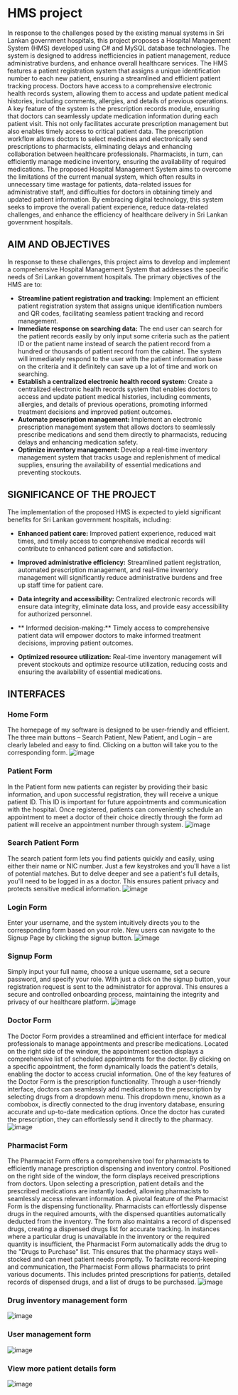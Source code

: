 # HMS project
In response to the challenges posed by the existing manual systems in Sri Lankan government hospitals, this project proposes a Hospital Management System (HMS) developed using C# and MySQL database technologies. The system is designed to address inefficiencies in patient management, reduce administrative burdens, and enhance overall healthcare services.
The HMS features a patient registration system that assigns a unique identification number to each new patient, ensuring a streamlined and efficient patient tracking process. Doctors have access to a comprehensive electronic health records system, allowing them to access and update patient medical histories, including comments, allergies, and details of previous operations.
A key feature of the system is the prescription records module, ensuring that doctors can seamlessly update medication information during each patient visit. This not only facilitates accurate prescription management but also enables timely access to critical patient data.
The prescription workflow allows doctors to select medicines and electronically send prescriptions to pharmacists, eliminating delays and enhancing collaboration between healthcare professionals. Pharmacists, in turn, can efficiently manage medicine inventory, ensuring the availability of required medications.
The proposed Hospital Management System aims to overcome the limitations of the current manual system, which often results in unnecessary time wastage for patients, data-related issues for administrative staff, and difficulties for doctors in obtaining timely and updated patient information. By embracing digital technology, this system seeks to improve the overall patient experience, reduce data-related challenges, and enhance the efficiency of healthcare delivery in Sri Lankan government hospitals.

## AIM AND OBJECTIVES
In response to these challenges, this project aims to develop and implement a comprehensive Hospital Management System that addresses the specific needs of Sri Lankan government hospitals. The primary objectives of the HMS are to:
* **Streamline patient registration and tracking:** Implement an efficient patient registration system that assigns unique identification numbers and QR codes, facilitating seamless patient tracking and record management.
* **Immediate response on searching data:** The end user can search for the patient records easily by only input some criteria such as the patient ID or the patient name instead of search the patient record from a hundred or thousands of patient record from the cabinet. The system will immediately respond to the user with the patient information base on the criteria and it definitely can save up a lot of time and work on searching.
* **Establish a centralized electronic health record system:** Create a centralized electronic health records system that enables doctors to access and update patient medical histories, including comments, allergies, and details of previous operations, promoting informed treatment decisions and improved patient outcomes.
* **Automate prescription management:** Implement an electronic prescription management system that allows doctors to seamlessly prescribe medications and send them directly to pharmacists, reducing delays and enhancing medication safety.
* **Optimize inventory management:** Develop a real-time inventory management system that tracks usage and replenishment of medical supplies, ensuring the availability of essential medications and preventing stockouts.

## SIGNIFICANCE OF THE PROJECT
The implementation of the proposed HMS is expected to yield significant benefits for Sri Lankan government hospitals, including:
* **Enhanced patient care:** Improved patient experience, reduced wait times, and timely access to comprehensive medical records will contribute to enhanced patient care and satisfaction.

* **Improved administrative efficiency:** Streamlined patient registration, automated prescription management, and real-time inventory management will significantly reduce administrative burdens and free up staff time for patient care.

* **Data integrity and accessibility:** Centralized electronic records will ensure data integrity, eliminate data loss, and provide easy accessibility for authorized personnel.

* ** Informed decision-making:** Timely access to comprehensive patient data will empower doctors to make informed treatment decisions, improving patient outcomes.

* **Optimized resource utilization:** Real-time inventory management will prevent stockouts and optimize resource utilization, reducing costs and ensuring the availability of essential medications.

## INTERFACES

### Home Form
The homepage of my software is designed to be user-friendly and efficient. The three main buttons – Search Patient, New Patient, and Login – are clearly labeled and easy to find. Clicking on a button will take you to the corresponding form.
![image](https://github.com/nimeshkavindu/Hospital-Management-System-project/assets/124415338/24e3d5aa-7bae-43f3-ae89-6cd0a09c9917)

### Patient Form
In the Patient form new patients can register by providing their basic information, and upon successful registration, they will receive a unique patient ID. This ID is important for future appointments and communication with the hospital. Once registered, patients can conveniently schedule an appointment to meet a doctor of their choice directly through the form ad patient will receive an appointment number through system.
![image](https://github.com/nimeshkavindu/Hospital-Management-System-project/assets/124415338/4b7a1cba-79ab-48a6-9eeb-1ef6cbd42646)

### Search Patient Form
The search patient form lets you find patients quickly and easily, using either their name or NIC number. Just a few keystrokes and you'll have a list of potential matches. But to delve deeper and see a patient's full details, you'll need to be logged in as a doctor. This ensures patient privacy and protects sensitive medical information.
![image](https://github.com/nimeshkavindu/Hospital-Management-System-project/assets/124415338/673fd6fc-64db-4513-8d7d-2f3278526ac6)

### Login Form
Enter your username, and the system intuitively directs you to the corresponding form based on your role. New users can navigate to the Signup Page by clicking the signup button.
![image](https://github.com/nimeshkavindu/Hospital-Management-System-project/assets/124415338/3df4b45f-b6d9-4ea3-9e70-1ab9d3f10cbf)

### Signup Form
Simply input your full name, choose a unique username, set a secure password, and specify your role. With just a click on the signup button, your registration request is sent to the administrator for approval. This ensures a secure and controlled onboarding process, maintaining the integrity and privacy of our healthcare platform.
![image](https://github.com/nimeshkavindu/Hospital-Management-System-project/assets/124415338/3e6acf77-9d22-476b-aa62-965bd1c59ee9)

### Doctor Form
The Doctor Form provides a streamlined and efficient interface for medical professionals to manage appointments and prescribe medications. Located on the right side of the window, the appointment section displays a comprehensive list of scheduled appointments for the doctor. By clicking on a specific appointment, the form dynamically loads the patient's details, enabling the doctor to access crucial information.
One of the key features of the Doctor Form is the prescription functionality. Through a user-friendly interface, doctors can seamlessly add medications to the prescription by selecting drugs from a dropdown menu. This dropdown menu, known as a combobox, is directly connected to the drug inventory database, ensuring accurate and up-to-date medication options.
Once the doctor has curated the prescription, they can effortlessly send it directly to the pharmacy.
![image](https://github.com/nimeshkavindu/Hospital-Management-System-project/assets/124415338/c9484ac8-dbd9-4b55-966d-93bf9931142e)

### Pharmacist Form
The Pharmacist Form offers a comprehensive tool for pharmacists to efficiently manage prescription dispensing and inventory control. Positioned on the right side of the window, the form displays received prescriptions from doctors. Upon selecting a prescription, patient details and the prescribed medications are instantly loaded, allowing pharmacists to seamlessly access relevant information.
A pivotal feature of the Pharmacist Form is the dispensing functionality. Pharmacists can effortlessly dispense drugs in the required amounts, with the dispensed quantities automatically deducted from the inventory. The form also maintains a record of dispensed drugs, creating a dispensed drugs list for accurate tracking.
In instances where a particular drug is unavailable in the inventory or the required quantity is insufficient, the Pharmacist Form automatically adds the drug to the "Drugs to Purchase" list. This ensures that the pharmacy stays well-stocked and can meet patient needs promptly.
To facilitate record-keeping and communication, the Pharmacist Form allows pharmacists to print various documents. This includes printed prescriptions for patients, detailed records of dispensed drugs, and a list of drugs to be purchased. 
![image](https://github.com/nimeshkavindu/Hospital-Management-System-project/assets/124415338/43664448-9940-4005-8505-ce4003d0b33a)

### Drug inventory management form

![image](https://github.com/nimeshkavindu/Hospital-Management-System-project/assets/124415338/b62c0585-be0f-4ed0-9c67-4d83809cf95d)

### User management form

![image](https://github.com/nimeshkavindu/Hospital-Management-System-project/assets/124415338/4628ffeb-d7b2-4f46-bfb1-ad0b3debd113)

### View more patient details form

![image](https://github.com/nimeshkavindu/Hospital-Management-System-project/assets/124415338/9152a742-55e3-41b5-9cc3-67ad826c060c)






